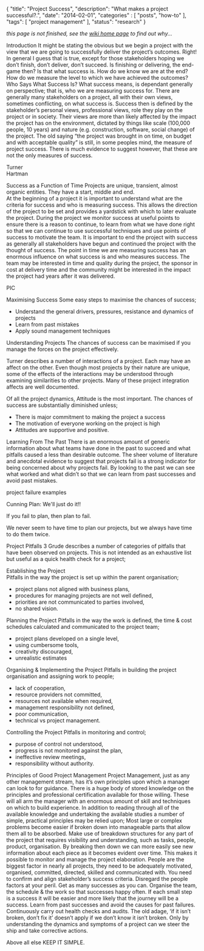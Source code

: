 {
    "title": "Project Success",
    "description": "What makes a project successful?.",
    "date": "2014-02-01",
    "categories" : [
    	 "posts", "how-to"
    ],
    "tags": [ "project management" ],
    "status": "research"
}

_this page is not finished, see the [wiki home page](../wiki) to find out why..._ 


Introduction
It might be stating the obvious but we begin a project with the view that we are going to successfully deliver the project’s outcomes. Right! In general I guess that is true, except for those stakeholders hoping we don’t finish, don’t deliver, don’t succeed.
Is finishing or delivering, the end-game then? Is that what success is.  How do we know we are at the end? How do we measure the level to which we have achieved the outcomes?
Who Says What Success Is?
What success means, is dependant generally on perspective; that is, who we are measuring success for.  There are generally many stakeholders on a project, all with their own views, sometimes conflicting, on what success is.  Success then is defined by the stakeholder’s personal views, professional views, role they play on the project or in society.  Their views are more than likely affected by the impact the project has on the environment, dictated by things like scale (100,000 people, 10 years) and nature (e.g. construction, software, social change) of the project.
The old saying “the project was brought in on time, on budget and with acceptable quality” is still, in some peoples mind, the measure of project success.  There is much evidence to suggest however, that these are not the only measures of success.

Turner  
Hartman  

Success as a Function of Time
Projects are unique, transient, almost organic entities.  They have a start, middle and end.  
At the beginning of a project it is important to understand what are the criteria for success and who is measuring success.  This allows the direction of the project to be set and provides a yardstick with which to later evaluate the project.
During the project we monitor success at useful points to ensure there is a reason to continue, to learn from what we have done right so that we can continue to use successful techniques and use points of success to motivate the team.
It is important to end the project with success as generally all stakeholders have begun and continued the project with the thought of success. 
The point in time we are measuring success has an enormous influence on what success is and who measures success.  The team may be interested in time and quality during the project, the sponsor in cost at delivery time and the community might be interested in the impact the project had years after it was delivered.

PIC

Maximising Success
Some easy steps to maximise the chances of success;
* Understand the general drivers, pressures, resistance and dynamics of projects
* Learn from past mistakes
* Apply sound management techniques

Understanding Projects
The chances of success can be maximised if you manage the forces on the project effectively.

Turner describes a number of interactions of a project.  Each may have an affect on the other.  Even though most projects by their nature are unique, some of the effects of the interactions may be understood through examining similarities to other projects.  Many of these project integration affects are well documented.

Of all the project dynamics, Attitude is the most important.
The chances of success are substantially diminished unless;
* There is major commitment to making the project a success
* The motivation of everyone working on the project is high
* Attitudes are supportive and positive.

Learning From The Past
There is an enormous amount of generic information about what teams have done in the past to succeed and what pitfalls caused a less than desirable outcome.  The sheer volume of literature and anecdotal evidence to suggest that projects fail is a strong indicator for being concerned about why projects fail.
By looking to the past we can see what worked and what didn’t so that we can learn from past successes and avoid past mistakes.

project failure examples


Cunning Plan: We'll just do it!!

If you fail to plan, then plan to fail.

We never seem to have time to plan our projects, but we always have time to do them twice.

Project Pitfalls
3 Grude describes a number of categories of pitfalls that have been observed on projects.  This is not intended as an exhaustive list but useful as a quick health check for a project;

Establishing the Project  
Pitfalls in the way the project is set up within the parent organisation;
  
* project plans not aligned with business plans,  
* procedures for managing projects are not well defined,  
* priorities are not communicated to parties involved,  
* no shared vision.  


Planning the Project
Pitfalls in the way the work is defined, the time & cost schedules calculated and communicated to the project team;

* project plans developed on a single level,
* using cumbersome tools,
* creativity discouraged,
* unrealistic estimates


Organising & Implementing the Project
Pitfalls in building the project organisation and assigning work to people;

* lack of cooperation,
* resource providers not committed,
* resources not available when required,
* management responsibility not defined,
* poor communication,
* technical vs project management.

Controlling the Project
Pitfalls in monitoring and control;

* purpose of control not understood,
* progress is not monitored against the plan,
* ineffective review meetings,
* responsibility without authority.

Principles of Good Project Management
Project Management, just as any other management stream, has it’s own principles upon which a manager can look to for guidance.  There is a huge body of stored knowledge on the principles and professional certification available for those willing.  These will all arm the manager with an enormous amount of skill and techniques on which to build experience.
In addition to reading through all of the available knowledge and undertaking the available studies a number of simple, practical principles may be relied upon;
 Most large or complex problems become easier if broken down into manageable parts that 	allow them all to be absorbed.  Make use of breakdown structures for any part of the project 	that requires visibility and understanding, such as tasks, people, product, organisation.  By 	breaking then down we can more easily see new information about each piece as it becomes 	evident over time.  This makes it possible to monitor and manage the project elaboration.
 People are the biggest factor in nearly all projects, they need to be adequately motivated, 	organised, committed, directed, skilled and communicated with.  You need to confirm and 	align stakeholder’s success criteria.  Disregard the people factors at your peril.
 Get as many successes as you can.  Organise the team, the schedule & the work so that 	successes happy often.  If each small step is a success it will be easier and more likely that 	the journey will be a success.  Learn from past successes and avoid the causes for past 	failures.
 Continuously carry out health checks and audits.  The old adage, ‘if it isn’t broken, don’t fix it’ 	doesn’t apply if we don’t know it isn’t broken.  Only by understanding the dynamics and 	symptoms of a project can we steer the ship and take corrective actions.

 Above all else KEEP IT SIMPLE.
